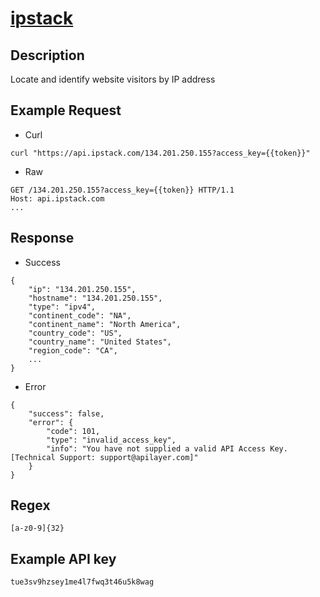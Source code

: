 # [ipstack](https://ipstack.com/documentation)

## __Description__
Locate and identify website visitors by IP address

## __Example Request__
* Curl
```
curl "https://api.ipstack.com/134.201.250.155?access_key={{token}}"
```

* Raw
```
GET /134.201.250.155?access_key={{token}} HTTP/1.1
Host: api.ipstack.com
...
```

## __Response__
* Success
```
{
    "ip": "134.201.250.155",
    "hostname": "134.201.250.155",
    "type": "ipv4",
    "continent_code": "NA",
    "continent_name": "North America",
    "country_code": "US",
    "country_name": "United States",
    "region_code": "CA",
    ...
}
```
* Error
```
{
    "success": false,
    "error": {
        "code": 101,
        "type": "invalid_access_key",
        "info": "You have not supplied a valid API Access Key. [Technical Support: support@apilayer.com]"
    }
}
```
## __Regex__
```
[a-z0-9]{32}
```

## __Example API key__
```
tue3sv9hzsey1me4l7fwq3t46u5k8wag
```
